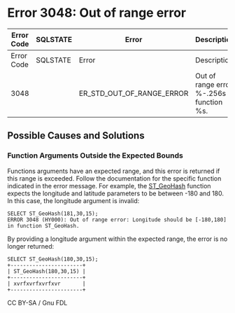 # Error 3048: Out of range error

| Error Code | SQLSTATE | Error                          | Description                                 |
| ---------- | -------- | ------------------------------ | ------------------------------------------- |
| Error Code | SQLSTATE | Error                          | Description                                 |
| 3048       |          | ER\_STD\_OUT\_OF\_RANGE\_ERROR | Out of range error: %-.256s in function %s. |

## Possible Causes and Solutions

### Function Arguments Outside the Expected Bounds

Functions arguments have an expected range, and this error is returned if this range is exceeded. Follow the documentation for the specific function indicated in the error message. For example, the [ST\_GeoHash](../../../../sql-statements/geometry-constructors/miscellaneous-gis-functions/st_geohash.md) function expects the longitude and latitude parameters to be between -180 and 180. In this case, the longitude argument is invalid:

```
SELECT ST_GeoHash(181,30,15);                    
ERROR 3048 (HY000): Out of range error: Longitude should be [-180,180] in function ST_GeoHash.
```

By providing a longitude argument within the expected range, the error is no longer returned:

```
SELECT ST_GeoHash(180,30,15);
+-----------------------+
| ST_GeoHash(180,30,15) |
+-----------------------+
| xvrfxvrfxvrfxvr       |
+-----------------------+
```

CC BY-SA / Gnu FDL
